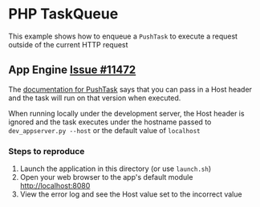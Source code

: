 # PHP TaskQueue

This example shows how to enqueue a `PushTask` to execute a request outside of the current HTTP request


## App Engine [Issue #11472](https://code.google.com/p/googleappengine/issues/detail?id=11472)

The [documentation for PushTask](https://cloud.google.com/appengine/docs/php/taskqueue/overview-push#PHP_Task_execution) says that you can pass in a Host header and the task will run on that version when executed.

When running locally under the development server, the Host header is ignored and the task executes under the hostname passed to `dev_appserver.py --host` or the default value of `localhost`

### Steps to reproduce
1. Launch the application in this directory (or use `launch.sh`)
1. Open your web browser to the app's default module [http://localhost:8080](http://localhost:8080)
1. View the error log and see the Host value set to the incorrect value